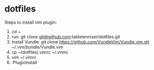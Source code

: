 # dotfiles
Steps to install vim plugin:
1. cd ~
2. run: git clone git@github.com:tabletenniser/dotfiles.git
3. Install Vundle: git clone https://github.com/VundleVim/Vundle.vim.git ~/.vim/bundle/Vundle.vim
4. cp ~/dotfiles/.vimrc ~/.vimrc
5. vim ~/.vimrc
6. :PluginInstall
